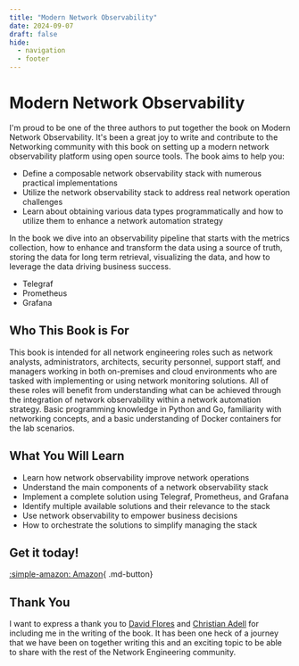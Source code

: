 ```yaml
---
title: "Modern Network Observability"
date: 2024-09-07
draft: false
hide:
  - navigation
  - footer
---
```


# Modern Network Observability

I'm proud to be one of the three authors to put together the book on Modern Network Observability. It's been a great joy to write and contribute to the Networking community with this book on setting up a modern network observability platform using open source tools. The book aims to help you:

- Define a composable network observability stack with numerous practical implementations
- Utilize the network observability stack to address real network operation challenges
- Learn about obtaining various data types programmatically and how to utilize them to enhance a network automation strategy

In the book we dive into an observability pipeline that starts with the metrics collection, how to enhance and transform the data using a source of truth, storing the data for long term retrieval, visualizing the data, and how to leverage the data driving business success.

- Telegraf
- Prometheus
- Grafana

## Who This Book is For

This book is intended for all network engineering roles such as network analysts, administrators, architects, security personnel, support staff, and managers working in both on-premises and cloud environments who are tasked with implementing or using network monitoring solutions. All of these roles will benefit from understanding what can be achieved through the integration of network observability within a network automation strategy. Basic programming knowledge in Python and Go, familiarity with networking concepts, and a basic understanding of Docker containers for the lab scenarios.

## What You Will Learn

- Learn how network observability improve network operations
- Understand the main components of a network observability stack
- Implement a complete solution using Telegraf, Prometheus, and Grafana
- Identify multiple available solutions and their relevance to the stack
- Use network observability to empower business decisions
- How to orchestrate the solutions to simplify managing the stack

## Get it today!

[:simple-amazon: Amazon](https://a.co/d/1SDM5EM){ .md-button}

## Thank You

I want to express a thank you to [David Flores](https://x.com/davidban77) and [Christian Adell](https://www.amazon.com/Christian-Adell/e/B0D1522M67/ref=aufs_dp_fta_an_dsk) for including me in the writing of the book. It has been one heck of a journey that we have been on together writing this and an exciting topic to be able to share with the rest of the Network Engineering community.